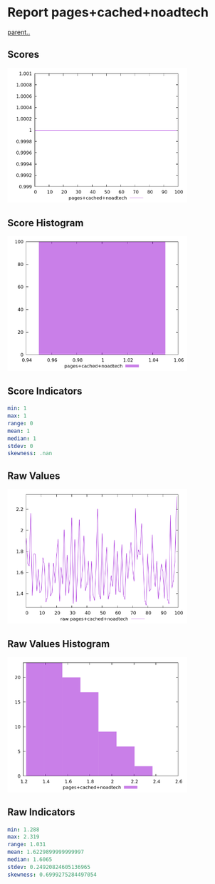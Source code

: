 # Report pages+cached+noadtech

[parent..](./..)  


## Scores

![score](./score.png)  

## Score Histogram

![hist](./hist.png)  

## Score Indicators

```yaml
min: 1
max: 1
range: 0
mean: 1
median: 1
stdev: 0
skewness: .nan

```

## Raw Values

![raw](./raw.png)  

## Raw Values Histogram

![raw hist](./raw_hist.png)  

## Raw Indicators

```yaml
min: 1.288
max: 2.319
range: 1.031
mean: 1.6229899999999997
median: 1.6065
stdev: 0.24920824605136965
skewness: 0.6999275284497054

```

<style>
  img {
    max-width: 80%;
  }
</style>
      
